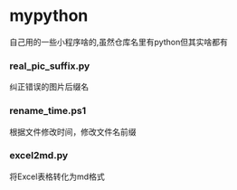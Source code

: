 # mypython
自己用的一些小程序啥的,虽然仓库名里有python但其实啥都有

### real_pic_suffix.py
纠正错误的图片后缀名

### rename_time.ps1
根据文件修改时间，修改文件名前缀

### excel2md.py
将Excel表格转化为md格式
